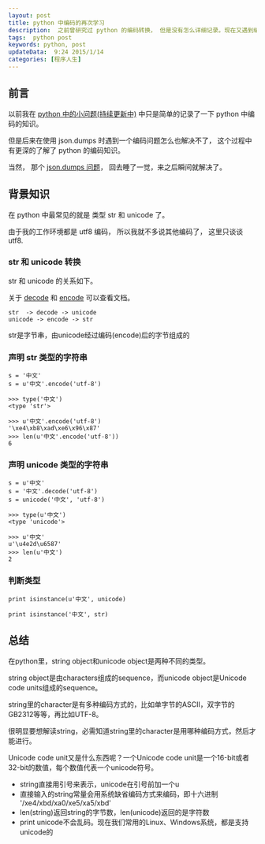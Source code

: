 ```yaml
---  
layout: post  
title: python 中编码的再次学习
description:  之前曾研究过 python 的编码转换， 但是没有怎么详细记录。现在又遇到编码问题，记录一下。  
tags:  python post
keywords: python, post
updateData:  9:24 2015/1/14
categories: [程序人生]
---  
```


## 前言

以前我在 [python 中的小问题(持续更新中)][python-problem] 中只是简单的记录了一下 python 中编码的知识。  

但是后来在使用 json.dumps 时遇到一个编码问题怎么也解决不了， 这个过程中有更深的了解了 python 的编码知识。  

当然， 那个 [json.dumps 问题][json-dump-more]， 回去睡了一觉，来之后瞬间就解决了。  


## 背景知识


在 python 中最常见的就是 类型 str 和 unicode 了。  

由于我的工作环境都是 utf8 编码， 所以我就不多说其他编码了， 这里只谈谈 utf8.  


### str 和 unicode 转换

str 和 unicode 的关系如下。  

关于 [decode][string_decode] 和 [encode][string_encode] 可以查看文档。  

```
str  -> decode -> unicode
unicode -> encode -> str
```


str是字节串，由unicode经过编码(encode)后的字节组成的  


### 声明 str 类型的字符串

```
s = '中文'
s = u'中文'.encode('utf-8')

>>> type('中文')
<type 'str'>

>>> u'中文'.encode('utf-8')
'\xe4\xb8\xad\xe6\x96\x87'
>>> len(u'中文'.encode('utf-8'))
6
```


### 声明 unicode 类型的字符串

```
s = u'中文'
s = '中文'.decode('utf-8')
s = unicode('中文', 'utf-8')

>>> type(u'中文')
<type 'unicode'>

>>> u'中文'
u'\u4e2d\u6587'
>>> len(u'中文')
2
```

### 判断类型

```
print isinstance(u'中文', unicode)

print isinstance('中文', str)
```


## 总结

在python里，string object和unicode object是两种不同的类型。  

string object是由characters组成的sequence，而unicode object是Unicode code units组成的sequence。  

string里的character是有多种编码方式的，比如单字节的ASCII，双字节的GB2312等等，再比如UTF-8。  

很明显要想解读string，必需知道string里的character是用哪种编码方式，然后才能进行。  

Unicode code unit又是什么东西呢？一个Unicode code unit是一个16-bit或者32-bit的数值，每个数值代表一个unicode符号。  


* string直接用引号来表示，unicode在引号前加一个u  
* 直接输入的string常量会用系统缺省编码方式来编码，即十六进制 '/xe4/xbd/xa0/xe5/xa5/xbd'
* len(string)返回string的字节数，len(unicode)返回的是字符数
* print unicode不会乱码。现在我们常用的Linux、Windows系统，都是支持unicode的


[json-dump-more]: //github.tiankonguse.com/blog/2015/01/14/json-dump-more.html
[string_encode]: http://www.tutorialspoint.com/python/string_encode.htm
[string_decode]: http://www.tutorialspoint.com/python/string_decode.htm
[python-problem]: //github.tiankonguse.com/blog/2014/10/29/python-problem.html#content-h2-%E7%BC%96%E7%A0%81%E6%A3%80%E6%B5%8B%20%E4%B8%8E%E8%BD%AC%E6%8D%A2%E7%BC%96%E7%A0%81
